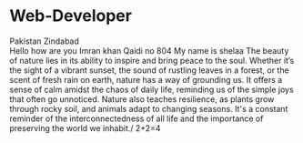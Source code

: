 # Web-Developer
Pakistan Zindabad\
Hello 
how are you
Imran khan
Qaidi no 804
My name is shelaa
The beauty of nature lies in its ability to inspire and bring peace to the soul. Whether it’s the sight of a vibrant sunset, the sound of rustling leaves in a forest, or the scent of fresh rain on earth, nature has a way of grounding us. It offers a sense of calm amidst the chaos of daily life, reminding us of the simple joys that often go unnoticed. Nature also teaches resilience, as plants grow through rocky soil, and animals adapt to changing seasons. It's a constant reminder of the interconnectedness of all life and the importance of preserving the world we inhabit./
2+2=4
